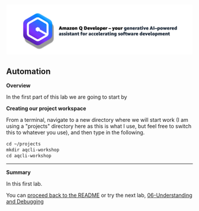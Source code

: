 ![Amazon Q Developer header](/images/q-vscode-header.png)

## Automation

**Overview**

In the first part of this lab we are going to start by

**Creating our project workspace**

From a terminal, navigate to a new directory where we will start work (I am using a "projects" directory here as this is what I use, but feel free to switch this to whatever you use), and then type in the following. 

```
cd ~/projects
mkdir aqcli-workshop
cd aqcli-workshop
```

---


**Summary**

In this first lab.

You can [proceed back to the README](/README.md) or try the next lab, [06-Understanding and Debugging](/workshop/06-understanding.md)